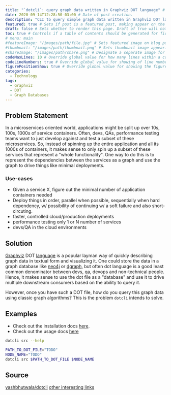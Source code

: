```yaml
---
title: "`dotcli`: query graph data written in Graphviz DOT language" # Title of the blog post.
date: 2020-09-14T12:28:50-03:00 # Date of post creation.
description: "CLI to query simple graph data written in Graphviz DOT language" # Description used for search engine.
featured: true # Sets if post is a featured post, making appear on the home page side bar.
draft: false # Sets whether to render this page. Draft of true will not be rendered.
toc: true # Controls if a table of contents should be generated for first-level links automatically.
# menu: main
#featureImage: "/images/path/file.jpg" # Sets featured image on blog post.
#thumbnail: "/images/path/thumbnail.png" # Sets thumbnail image appearing inside card on homepage.
#shareImage: "/images/path/share.png" # Designate a separate image for social media sharing.
codeMaxLines: 10 # Override global value for how many lines within a code block before auto-collapsing.
codeLineNumbers: true # Override global value for showing of line numbers within code block.
figurePositionShow: true # Override global value for showing the figure label.
categories:
  - Technology
tags:
  - Graphviz
  - DOT
  - Graph Databases
---
```


## Problem Statement

In a microservices oriented world, applications might be split up over 10s, 100s, 1000s of service containers.  Often, devs, QAs, performance testing teams want to just develop against and test a subset of these microservices.  So, instead of spinning up the entire application and all its 1000s of containers, it makes sense to only spin up a subset of these services that represent a "whole functionality".  One way to do this is to represent the dependencies between the services as a graph and use the graph to drive things like minimal deployments.

### Use-cases

- Given a service X, figure out the minimal number of application containers needed
- Deploy things in order, parallel when possible, sequentially when hard dependency, w/ possibility of continuing w/ a soft failure and also short-circuting.
- faster, controlled cloud/production deployments
- performance testing only 1 or N number of services
- devs/QA in the cloud environments

## Solution

[Graphviz](https://gitlab.com/graphviz/graphviz) DOT [language](https://graphviz.org/) is a popular layman way of quickly describing graph data in textual form and visualizing it.  One could store the data in a graph database like [neo4j](https://github.com/neo4j/neo4j) or [dgraph](https://github.com/dgraph-io/dgraph), but often dot language is a good least common denominator between devs, qa, devops and non-technical people.  Hence, it makes sense to use the dot file as a "database" and use it to drive multiple downstream consumers based on the ability to query it.

However, once you have such a DOT file, how do you query this graph data using classic graph algorithms?  This is the problem `dotcli` intends to solve.

## Examples

- Check out the installation docs [here](https://github.com/yashbhutwala/dotcli#installation).
- Check out the usage docs [here](https://github.com/yashbhutwala/dotcli#usage)

```bash
dotcli src --help

PATH_TO_DOT_FILE="TODO"
NODE_NAME="TODO"
dotcli src $PATH_TO_DOT_FILE $NODE_NAME
```

## Source

[yashbhutwala/dotcli](https://github.com/yashbhutwala/dotcli)
[other interesting links](https://github.com/yashbhutwala/dotcli#links)
